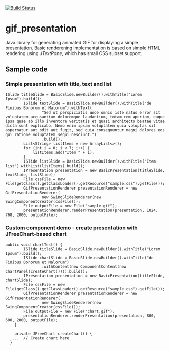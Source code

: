 [![Build Status](https://travis-ci.com/32kda/gif_presentation.svg?branch=development)](https://travis-ci.com/32kda/gif_presentation)

# gif_presentation
Java library for generating animated GIF for displaying a simple presentation. 
Basic renderening implementation is based on simple HTML rendering using _JTextPane_, which has small CSS subset support.

## Sample code

### Simple presentation with title, text and list
```
ISlide titleSlide = BasicSlide.newBuilder().withTitle("Lorem Ipsum").build();
		ISlide textSlide = BasicSlide.newBuilder().withTitle("de Finibus Bonorum et Malorum").withText(
				"Sed ut perspiciatis unde omnis iste natus error sit voluptatem accusantium doloremque laudantium, totam rem aperiam, eaque ipsa quae ab illo inventore veritatis et quasi architecto beatae vitae dicta sunt explicabo. Nemo enim ipsam voluptatem quia voluptas sit aspernatur aut odit aut fugit, sed quia consequuntur magni dolores eos qui ratione voluptatem sequi nesciunt.")
				.build();
		List<String> listItems = new ArrayList<>();
		for (int i = 0; i < 7; i++) {
			listItems.add("Item " + i);
		}
		ISlide listSlide = BasicSlide.newBuilder().withTitle("Item list").withList(listItems).build();
		IPresentation presentation = new BasicPresentation(titleSlide, textSlide, listSlide);
		File cssFile = new File(getClass().getClassLoader().getResource("sample.css").getFile());
		GifPresentationRenderer presentationRenderer = new GifPresentationRenderer(
				new SwingSlideRenderer(new SwingComponentCreator(cssFile)));
		File outputFile = new File("sample.gif");
		presentationRenderer.renderPresentation(presentation, 1024, 768, 2000, outputFile);
```

### Custom component demo - create presentation with JFreeChart-based chart

```
public void chartTest() {
		ISlide titleSlide = BasicSlide.newBuilder().withTitle("Lorem Ipsum").build();
		ISlide chartSlide = BasicSlide.newBuilder().withTitle("de Finibus Bonorum et Malorum")
				.withContent(new ComponentContent(new ChartPanel(createChart()))).build();
		IPresentation presentation = new BasicPresentation(titleSlide, chartSlide);
		File cssFile = new File(getClass().getClassLoader().getResource("sample.css").getFile());
		GifPresentationRenderer presentationRenderer = new GifPresentationRenderer(
				new SwingSlideRenderer(new SwingComponentCreator(cssFile)));
		File outputFile = new File("chart.gif");
		presentationRenderer.renderPresentation(presentation, 800, 600, 2000, outputFile);
	}

	private JFreeChart createChart() {
   ...  // Create chart here
  }   
```
